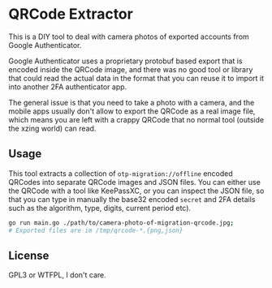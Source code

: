 
# QRCode Extractor

This is a DIY tool to deal with camera photos of exported accounts from Google Authenticator.

Google Authenticator uses a proprietary protobuf based export that is encoded inside the QRCode
image, and there was no good tool or library that could read the actual data in the format that
you can reuse it to import it into another 2FA authenticator app.

The general issue is that you need to take a photo with a camera, and the mobile apps usually
don't allow to export the QRCode as a real image file, which means you are left with a crappy
QRCode that no normal tool (outside the xzing world) can read.

## Usage

This tool extracts a collection of `otp-migration://offline` encoded QRCodes into separate
QRCode images and JSON files. You can either use the QRCode with a tool like KeePassXC, or
you can inspect the JSON file, so that you can type in manually the base32 encoded `secret`
and 2FA details such as the algorithm, type, digits, current period etc).

```bash
go run main.go ./path/to/camera-photo-of-migration-qrcode.jpg;
# Exported files are im /tmp/qrcode-*.{png,json}
```

## License

GPL3 or WTFPL, I don't care.


